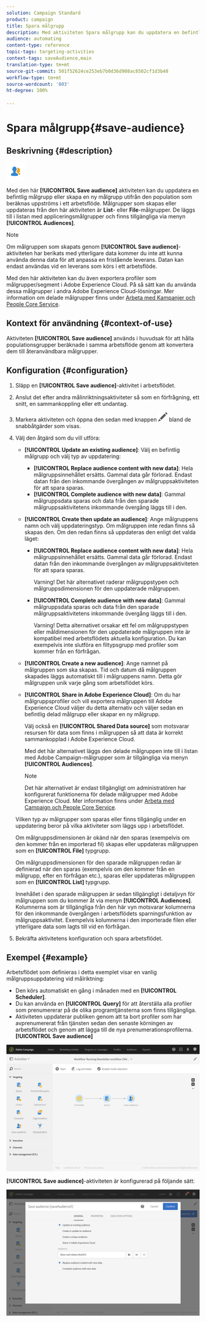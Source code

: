 ```yaml
---
solution: Campaign Standard
product: campaign
title: Spara målgrupp
description: Med aktiviteten Spara målgrupp kan du uppdatera en befintlig målgrupp eller skapa en ny målgrupp utifrån population som beräknas uppströms i ett arbetsflöde.
audience: automating
content-type: reference
topic-tags: targeting-activities
context-tags: saveAudience,main
translation-type: tm+mt
source-git-commit: 501f52624ce253eb7b0d36d908ac8502cf1d3b48
workflow-type: tm+mt
source-wordcount: '803'
ht-degree: 100%

---
```



# Spara målgrupp{#save-audience}

## Beskrivning {#description}

![](assets/save_audience.png)

Med den här **[!UICONTROL Save audience]** aktiviteten kan du uppdatera en befintlig målgrupp eller skapa en ny målgrupp utifrån den population som beräknas uppströms i ett arbetsflöde.  Målgrupper som skapas eller uppdateras från den här aktiviteten är **List**- eller **File**-målgrupper.  De läggs till i listan med appliceringsmålgrupper och finns tillgängliga via menyn **[!UICONTROL Audiences]**.

>[!NOTE]
>
>Om målgruppen som skapats genom **[!UICONTROL Save audience]**-aktiviteten har berikats med ytterligare data kommer du inte att kunna använda denna data för att anpassa en fristående leverans.  Datan kan endast användas vid en leverans som körs i ett arbetsflöde.

Med den här aktiviteten kan du även exportera profiler som målgrupper/segment i Adobe Experience Cloud.    På så sätt kan du använda dessa målgrupper i andra Adobe Experience Cloud-lösningar.  Mer information om delade målgrupper finns under [Arbeta med Kampanjer och People Core Service](../../integrating/using/about-campaign-audience-manager-or-people-core-service-integration.md).

## Kontext för användning {#context-of-use}

Aktiviteten **[!UICONTROL Save audience]** används i huvudsak för att hålla populationsgrupper beräknade i samma arbetsflöde genom att konvertera dem till återanvändbara målgrupper.  

## Konfiguration {#configuration}

1. Släpp en **[!UICONTROL Save audience]**-aktivitet i arbetsflödet.
1. Anslut det efter andra målinriktningsaktiviteter så som en förfrågning, ett snitt, en sammankoppling eller ett undantag.
1. Markera aktiviteten och öppna den sedan med knappen ![](assets/edit_darkgrey-24px.png) bland de snabbåtgärder som visas.
1. Välj den åtgärd som du vill utföra:

   * **[!UICONTROL Update an existing audience]**: Välj en befintlig målgrupp och välj typ av uppdatering:

      * **[!UICONTROL Replace audience content with new data]**: Hela målgruppsinnehållet ersätts.  Gammal data går förlorad.  Endast datan från den inkommande övergången av målgruppsaktiviteten för att spara sparas.
      * **[!UICONTROL Complete audience with new data]**: Gammal målgruppsdata sparas och data från den sparade målgruppsaktivitetens inkommande övergång läggs till i den.
   * **[!UICONTROL Create then update an audience]**: Ange målgruppens namn och välj uppdateringstyp.  Om målgruppen inte redan finns så skapas den.  Om den redan finns så uppdateras den enligt det valda läget:

      * **[!UICONTROL Replace audience content with new data]**: Hela målgruppsinnehållet ersätts. Gammal data går förlorad.  Endast datan från den inkommande övergången av målgruppsaktiviteten för att spara sparas.

         Varning! Det här alternativet raderar målgruppstypen och målgruppsdimensionen för den uppdaterade målgruppen.

      * **[!UICONTROL Complete audience with new data]**: Gammal målgruppsdata sparas och data från den sparade målgruppsaktivitetens inkommande övergång läggs till i den.

         Varning! Detta alternativet orsakar ett fel om målgruppstypen eller måldimensionen för den uppdaterade målgruppen inte är kompatibel med arbetsflödets aktuella konfiguration.  Du kan exempelvis inte slutföra en filtypsgrupp med profiler som kommer från en förfrågan.
   * **[!UICONTROL Create a new audience]**: Ange namnet på målgruppen som ska skapas.  Tid och datum då målgruppen skapades läggs automatiskt till i målgruppens namn.  Detta gör målgruppen unik varje gång som arbetsflödet körs.
   * **[!UICONTROL Share in Adobe Experience Cloud]**: Om du har målgruppsprofiler och vill exportera målgruppen till Adobe Experience Cloud väljer du detta alternativ och väljer sedan en befintlig delad målgrupp eller skapar en ny målgrupp.

      Välj också en **[!UICONTROL Shared Data source]** som motsvarar resursen för data som finns i målgruppen så att data är korrekt sammankopplad i Adobe Experience Cloud.

      Med det här alternativet läggs den delade målgruppen inte till i listan med Adobe Campaign-målgrupper som är tillgängliga via menyn **[!UICONTROL Audiences]**.

      >[!NOTE]
      >
      >Det här alternativet är endast tillgängligt om administratören har konfigurerat funktionerna för delade målgrupper med Adobe Experience Cloud.  Mer information finns under [Arbeta med Campaign och People Core Service](../../integrating/using/about-campaign-audience-manager-or-people-core-service-integration.md).

   Vilken typ av målgrupper som sparas eller finns tillgänglig under en uppdatering beror på vilka aktiviteter som läggs upp i arbetsflödet.

   Om målgruppsdimensionen är okänd när den sparas (exempelvis om den kommer från en importerad fil) skapas eller uppdateras målgruppen som en **[!UICONTROL File]** typgrupp.

   Om målgruppsdimensionen för den sparade målgruppen redan är definierad när den sparas (exempelvis om den kommer från en målgrupp, efter en förfrågan etc.), sparas eller uppdateras målgruppen som en **[!UICONTROL List]** typgrupp.

   Innehållet i den sparade målgruppen är sedan tillgängligt i detaljvyn för målgruppen som du kommer åt via menyn **[!UICONTROL Audiences]**.  Kolumnerna som är tillgängliga från den här vyn motsvarar kolumnerna för den inkommande övergången i arbetsflödets sparningsfunktion av målgruppsaktivitet.  Exempelvis kolumnerna i den importerade filen eller ytterligare data som lagts till vid en förfrågan.

1. Bekräfta aktivitetens konfiguration och spara arbetsflödet.

## Exempel {#example}

Arbetsflödet som definieras i detta exemplet visar en vanlig målgruppsuppdatering vid målriktning:

* Den körs automatiskt en gång i månaden med en **[!UICONTROL Scheduler]**.
* Du kan använda en **[!UICONTROL Query]** för att återställa alla profiler som prenumererar på de olika programtjänsterna som finns tillgängliga.
* Aktiviteten uppdaterar publiken genom att ta bort profiler som har avprenumererat från tjänsten sedan den senaste körningen av arbetsflödet och genom att lägga till de nya prenumerationsprofilerna. **[!UICONTROL Save audience]**

![](assets/save_audience_example_1.png)

**[!UICONTROL Save audience]**-aktiviteten är konfigurerad på följande sätt:

![](assets/save_audience_example_2.png)

